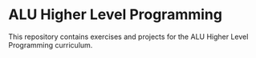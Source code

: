 # ALU Higher Level Programming

This repository contains exercises and projects for the ALU Higher Level Programming curriculum.
